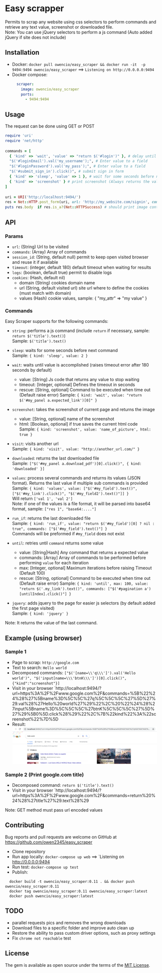 # Easy scrapper
Permits to scrap any website using css selectors to perform commands and retrieve any text value, screenshot or downloaded file.    
Note: You can use jQuery selectors to perform a js command (Auto added jQuery if site does not include)

## Installation
- Docker: `docker pull owencio/easy_scraper && docker run -it  -p 9494:9494 owencio/easy_scraper` ==> `Listening on http://0.0.0.0:9494`
- Docker compose:
  ```yaml
    scraper:
      image: owencio/easy_scraper
      ports:
        - 9494:9494
  ```
      
## Usage 
The request can be done using GET or POST
```ruby
require 'uri'
require 'net/http'

commands = [
  { 'kind' => 'wait', 'value' => "return $('#login')" }, # delay until #login exists, if not, timeout error
  "$('#loginEmail').val('my_username');", # Enter value to a field
  "$('#loginPassword').val('my_pass');", # Enter value to a field
  "$('#submit_sign_in').click()", # submit sign in form
  { 'kind' => 'sleep', 'value' => 1 }, # wait for some seconds before next command
  { 'kind' => 'screenshot' } # print screenshot (Always returns the value of the last command)
]

uri = URI('http://localhost:9494/')
res = Net::HTTP.post_form(uri, url: 'http://my_website.com/signin', commands: commands) # can be GET or POST request
puts res.body  if res.is_a?(Net::HTTPSuccess) # should print image content
```

## API

### Params
- `url`: (String) Url to be visited
- `commands`: (Array) Array of commands
- `session_id`: (String, default null) permit to keep open visited browser and reuse it if available
- `timeout`: (integer, default 180) default timeout when waiting for results
- `logs`: (boolean, default true) permit to disable logs
- `cookies`: (Hash, default nil)
    * domain (String) cookies domain name
    * url (String, default visited url) site url where to define the cookies (must match with domain)
    * values (Hash) cookie values, sample: { "my_attr" => "my value" }

### Commands
Easy Scraper supports for the following commands:
- `string`: performs a js command (include `return` if necessary, sample: `return $('title').text()`)     
  Sample: `$('title').text()`

- `sleep`: waits for some seconds before next command    
  Sample: `{ kind: 'sleep', value: 2 }`

- `wait`: waits until value is accomplished (raises timeout error after 180 seconds by default)        
  * value: [String] Js code that  returns any value to stop waiting
  * timeout: [Integer, optional] Defines the timeout in seconds
  * rescue: [String, optional] Command to be executed when time out (Default raise error)
  Sample: `{ kind: 'wait', value: "return $('#my_panel a.expected_link')[0]" }`

- `screenshot`: takes the screenshot of current page and returns the image         
  * value: [String, optional] name of the screenshot     
  * html: [Boolean, optional] if true saves the current html code     
  Sample: `{ kind: 'screenshot', value: 'name_of_picture', html: true }`

- `visit`: visits another url     
  Sample: `{ kind: 'visit', value: "http://another_url.com/" }`

- `downloaded`: returns the last downloaded file     
  Sample: `["$('#my_panel a.download_pdf')[0].click()", { kind: 'downloaded' }]`

- `values`: process several commands and returns its values (JSON format). Returns the last value if multiple sub commands is provided         
  Sample: `{ kind: 'values', value: ["$('#my_field').text()", ["$('#my_link').click()", "$('#my_field2').text()"]] }`    
  Will return `['val 1', 'val 2']`     
  Note: if one of the values is a file format, it will be parsed into base64 format, sample: `["res 1", "base64:...."]`

- `run_if`: returns the last downloaded file     
  Sample: `{ kind: 'run_if', value: "return $('#my_field')[0] ? nil : true", commands: ["$('#my_field').text()"] }`     
  Commands will be preformed if `#my_field` does not exist  

- `until`: retries until `command` returns some value    
  * value: [String|Hash] Any command that returns a expected value
  * commands: [Array] Array of commands to be performed before performing `value` for each iteration
  * max: [Integer, optional] Maximum iterations before raising Timeout (Default 100)
  * rescue: [String, optional] Command to be executed when time out (Default raise error)
  Sample: `{ kind: 'until', max: 100, value: "return $('.my_link').text()", commands: ["$('#pagination a')[untilIndex].click()"] }`

- `jquery`: adds jquery to the page for easier js selectors (by default added the first page visited)     
  Sample: `{ kind: 'jquery' }`

Note: It returns the value of the last command.

## Example (using browser)
### Sample 1
- Page to scrap: `http://google.com`
- Text to search: `Hello world`
- Decomposed commands: `["$('[name=\\'q\\\']').val('Hello world')", "$('input[name=\\\'btnK\\\']')[0].click()",{"kind":"screenshot"}]`
- Visit in your browser `http://localhost:9494/?url=https%3A%2F%2Fwww.google.com%2F&commands=%5B%22%24%28%27%5Bname%3D%5C%5C%27q%5C%5C%5C%27%5D%27%29.val%28%27Hello%20world%27%29%22%2C%20%22%24%28%27input%5Bname%3D%5C%5C%5C%27btnK%5C%5C%5C%27%5D%27%29%5B0%5D.click%28%29%22%2C%7B%22kind%22%3A%22screenshot%22%7D%5D
- Result:
  ![Image 1](docs/img1.png)

### Sample 2 (Print google.com title)
- Decomposed command: `return $('title').text()`
- Visit in your browser `http://localhost:9494/?url=https%3A%2F%2Fwww.google.com%2F&commands=return%20%24%28%27title%27%29.text%28%29


Note: GET method must pass url encoded values



## Contributing
Bug reports and pull requests are welcome on GitHub at https://github.com/owen2345/easy_scraper
- Clone repository
- Run app locally: `docker-compose up web` ==> `Listening on http://0.0.0.0:9494
- Run test: `docker-compose up test`
- Publish: 
```
  docker build -t owencio/easy_scraper:0.11 . && docker push owencio/easy_scraper:0.11
  docker tag owencio/easy_scraper:0.11 owencio/easy_scraper:latest 
  docker push owencio/easy_scraper:latest
```

## TODO
- parallel requests pics and removes the wrong downloads
- Download files to a specific folder and improve auto clean up
- Restore the ability to pass custom driver options, such as proxy settings
- Fix `chrome not reachable` test

## License
The gem is available as open source under the terms of the [MIT License](http://opensource.org/licenses/MIT).

